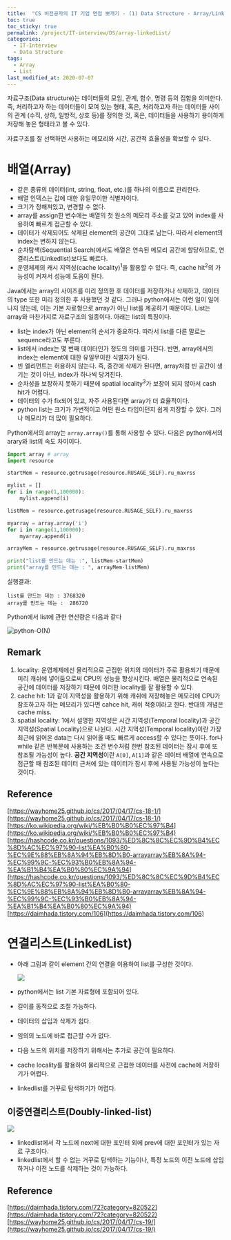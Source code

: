 ```yaml
---
title:  "CS 비전공자의 IT 기업 면접 뽀개기 - (1) Data Structure - Array/LinkedList"
toc: true
toc_sticky: true
permalink: /project/IT-interview/DS/array-linkedList/
categories:
  - IT-Interview
  - Data Structure
tags:
  - Array
  - List
last_modified_at: 2020-07-07
---
```


자료구조(Data structure)는 데이터들의 모임, 관계, 함수, 명령 등의 집합을 의미한다. 즉, 처리하고자 하는 데이터들이 모여 있는 형태, 혹은, 처리하고자 하는 데이터들 사이의 관계 (수직, 상하, 일방적, 상호 등)를 정의한 것, 혹은, 데이터들을 사용하기 용이하게 저장해 놓은 형태라고 볼 수 있다.

자료구조를 잘 선택하면 사용하는 메모리와 시간, 공간적 효율성을 확보할 수 있다.

# 배열(Array)

-   같은 종류의 데이터(int, string, float, etc.)를 하나의 이름으로 관리한다.
-   배열 인덱스는 값에 대한 유일무이한 식별자이다.
-   크기가 정해져있고, 변경할 수 없다.
-   array를 assign한 변수에는 배열의 첫 원소의 메모리 주소를 갖고 있어 index를 사용하여 빠르게 접근할 수 있다.
-   데이터가 삭제되어도 삭제된 element의 공간이 그대로 남는다. 따라서 element의 index는 변하지 않는다.
-   순차탐색(Sequential Search)에서도 배열은 연속된 메모리 공간에 할당하므로, 연결리스트(Linkedlist)보다도 빠르다.
-   운영체제의 캐시 지역성(cache locality)<sup>1</sup>을 활용할 수 있다. 즉, cache hit<sup>2</sup>의 가능성이 커져서 성능에 도움이 된다.

Java에서는 array의 사이즈를 미리 정의한 후 데이터를 저장하거나 삭제하고, 데이터의 type 또한 미리 정의한 후 사용했던 것 같다. 그러나 python에서는 이런 일이 일어나지 않는데, 이는 기본 자료형으로 array가 아닌 list를 제공하기 때문이다. List는 array와 마찬가지로 자료구조의 일종이다. 아래는 list의 특징이다.

-   list는 index가 아닌 element의 순서가 중요하다. 따라서 list를 다른 말로는 sequence라고도 부른다.
-   list에서 index는 몇 번째 데이터인가 정도의 의미를 가진다. 반면, array에서의 index는 element에 대한 유일무이한 식별자가 된다.
-   빈 엘리먼트는 허용하지 않는다. 즉, 중간에 삭제가 된다면, array처럼 빈 공간이 생기는 것이 아닌, index가 하나씩 당겨진다.
-   순차성을 보장하지 못하기 때문에 spatial locality<sup>3</sup>가 보장이 되지 않아서 cash hit가 어렵다.
-   데이터의 수가 fix되어 있고, 자주 사용된다면 array가 더 효율적이다.
-   python list는 크기가 가변적이고 어떤 원소 타입이던지 쉽게 저장할 수 있다. 그러나 메모리가 더 많이 필요하다.

Python에서의 array는 `array.array()`를 통해 사용할 수 있다. 다음은 python에서의 arary와 list의 속도 차이이다.

```python
import array # array
import resource

startMem = resource.getrusage(resource.RUSAGE_SELF).ru_maxrss

mylist = []
for i in range(1,100000):
    mylist.append(i)

listMem = resource.getrusage(resource.RUSAGE_SELF).ru_maxrss

myarray = array.array('i')
for i in range(1,100000):
    myarray.append(i)

arrayMem = resource.getrusage(resource.RUSAGE_SELF).ru_maxrss

print("list를 만드는 데는 :", listMem-startMem)
print("array를 만드는 데는 : ", arrayMem-listMem)
```

실행결과:

```
list를 만드는 데는 : 3768320
array를 만드는 데는 :  286720
```

Python에서 list에 관한 연산량은 다음과 같다

![python-O(N)](https://user-images.githubusercontent.com/47516855/95674634-72bb5880-0bec-11eb-8c86-54a57657648c.png)


## Remark

1.  locality: 운영체제에선 물리적으로 근접한 위치의 데이터가 주로 활용되기 때문에 미리 캐쉬에 넣어둠으로써 CPU의 성능을 향상시킨다. 배열은 물리적으로 연속된 공간에 데이터를 저장하기 때문에 이러한 locality를 잘 활용할 수 있다.
2.  cache hit: 1과 같이 지역성을 활용하기 위해 캐쉬에 저장해놓은 메모리에 CPU가 참조하고자 하는 메모리가 있다면 cahce hit, 캐쉬 적중이라고 한다. 반대의 개념은 cache miss.
3.  spatial locality: 1에서 설명한 지역성은 시간 지역성(Temporal locality)과 공간 지역성(Spatial Locality)으로 나뉜다. 시간 지역성(Temporal locality)이란 가장 최근에 읽어온 data는 다시 읽어올 때도 빠르게 access할 수 있다는 뜻이다. for나 while 같은 반복문에 사용하는 조건 변수처럼 한번 참조된 데이터는 잠시 후에 또 참조될 가능성이 높다. **공간 지역성**이란 `A[0]`, `A[1]`과 같은 데이터 배열에 연속으로 접근할 때 참조된 데이터 근처에 있는 데이터가 잠시 후에 사용될 가능성이 높다는 것이다.

## Reference

[https://wayhome25.github.io/cs/2017/04/17/cs-18-1/](https://wayhome25.github.io/cs/2017/04/17/cs-18-1/)  
[https://ko.wikipedia.org/wiki/%EB%B0%B0%EC%97%B4](https://ko.wikipedia.org/wiki/%EB%B0%B0%EC%97%B4)  
[https://hashcode.co.kr/questions/1093/%ED%8C%8C%EC%9D%B4%EC%8D%AC%EC%97%90-list%EA%B0%80-%EC%9E%88%EB%8A%94%EB%8D%B0-arrayarray%EB%8A%94-%EC%99%9C-%EC%93%B0%EB%8A%94-%EA%B1%B4%EA%B0%80%EC%9A%94](https://hashcode.co.kr/questions/1093/%ED%8C%8C%EC%9D%B4%EC%8D%AC%EC%97%90-list%EA%B0%80-%EC%9E%88%EB%8A%94%EB%8D%B0-arrayarray%EB%8A%94-%EC%99%9C-%EC%93%B0%EB%8A%94-%EA%B1%B4%EA%B0%80%EC%9A%94)  
[https://daimhada.tistory.com/106](https://daimhada.tistory.com/106)

# 연결리스트(LinkedList)

-   아래 그림과 같이 element 간의 연결을 이용하여 list를 구성한 것이다.
    
    ![](https://wayhome25.github.io/assets/post-img/cs/linked-list.png)
-   python에서는 list 기본 자료형에 포함되어 있다.
    
-   길이를 동적으로 조절 가능하다.
    
-   데이터의 삽입과 삭제가 쉽다.
    
-   임의의 노드에 바로 접근할 수가 없다.
    
-   다음 노드의 위치를 저장하기 위해서는 추가로 공간이 필요하다.
    
-   cache locality를 활용하여 물리적으로 근접한 데이터를 사전에 cache에 저장하기가 어렵다.
    
-   linkedlist를 거꾸로 탐색하기가 어렵다.
    

## 이중연결리스트(Doubly-linked-list)

![](https://wayhome25.github.io/assets/post-img/cs/doubly-linked-list.png)

-   linkedlist에서 각 노드에 next에 대한 포인터 외에 prev에 대한 포인터가 있는 자료 구조이다.
-   linkedlist에서 할 수 없는 거꾸로 탐색하는 기능이나, 특정 노드의 이전 노드에 삽입하거나 이전 노드를 삭제하는 것이 가능하다.

## Reference

[https://daimhada.tistory.com/72?category=820522](https://daimhada.tistory.com/72?category=820522)  
[https://wayhome25.github.io/cs/2017/04/17/cs-19/](https://wayhome25.github.io/cs/2017/04/17/cs-19/)